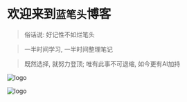 # 欢迎来到`蓝笔头`博客


> 俗话说: 好记性不如烂笔头

> 一半时间学习, 一半时间整理笔记

> 既然选择, 就努力登顶; 唯有此事不可退缩, 如今更有AI加持


![logo](https://docsify.js.org/_media/icon.svg ':size=100')

![logo](/_media/img/cat.jpg ':size=100')
